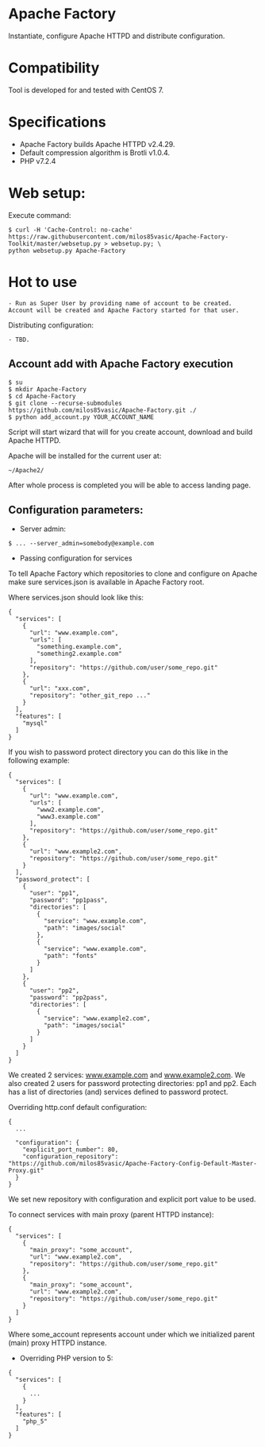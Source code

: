 # Apache Factory

Instantiate, configure Apache HTTPD and distribute configuration.

# Compatibility

Tool is developed for and tested with CentOS 7.

# Specifications

- Apache Factory builds Apache HTTPD v2.4.29.
- Default compression algorithm is Brotli v1.0.4.
- PHP v7.2.4

# Web setup:

Execute command:
```
$ curl -H 'Cache-Control: no-cache' https://raw.githubusercontent.com/milos85vasic/Apache-Factory-Toolkit/master/websetup.py > websetup.py; \
python websetup.py Apache-Factory  
```

# Hot to use
    
    - Run as Super User by providing name of account to be created. 
    Account will be created and Apache Factory started for that user.
    
Distributing configuration:

    - TBD.

## Account add with Apache Factory execution

```
$ su
$ mkdir Apache-Factory
$ cd Apache-Factory
$ git clone --recurse-submodules https://github.com/milos85vasic/Apache-Factory.git ./
$ python add_account.py YOUR_ACCOUNT_NAME
``` 

Script will start wizard that will for you create account, download and build Apache HTTPD.

Apache will be installed for the current user at:

```
~/Apache2/
```

After whole process is completed you will be able to access landing page.

## Configuration parameters:

- Server admin:
```
$ ... --server_admin=somebody@example.com
```

- Passing configuration for services

To tell Apache Factory which repositories to clone and configure on Apache make sure services.json is available in Apache Factory root.

Where services.json should look like this:
```
{
  "services": [
    {
      "url": "www.example.com",
      "urls": [
        "something.example.com",
        "something2.example.com"
      ],
      "repository": "https://github.com/user/some_repo.git"
    },
    {
      "url": "xxx.com",
      "repository": "other_git_repo ..."
    }
  ],
  "features": [
    "mysql"
  ]
}
```

If you wish to password protect directory you can do this like in the following example:
```
{
  "services": [
    {
      "url": "www.example.com",
      "urls": [
        "www2.example.com",
        "www3.example.com"
      ],
      "repository": "https://github.com/user/some_repo.git"
    },
    {
      "url": "www.example2.com",
      "repository": "https://github.com/user/some_repo.git"
    }
  ],
  "password_protect": [
    {
      "user": "pp1",
      "password": "pp1pass",
      "directories": [
        {
          "service": "www.example.com",
          "path": "images/social"
        },
        {
          "service": "www.example.com",
          "path": "fonts"
        }
      ]
    },
    {
      "user": "pp2",
      "password": "pp2pass",
      "directories": [
        {
          "service": "www.example2.com",
          "path": "images/social"
        }
      ]
    }
  ]
}
```

We created 2 services: www.example.com and www.example2.com. We also created 2 users for password 
protecting directories: pp1 and pp2. Each has a list of directories (and) services defined to password protect.

Overriding http.conf default configuration:
```
{
  ...
  
  "configuration": {
    "explicit_port_number": 80,
    "configuration_repository": "https://github.com/milos85vasic/Apache-Factory-Config-Default-Master-Proxy.git"
  }
}
```

We set new repository with configuration and explicit port value to be used.

To connect services with main proxy (parent HTTPD instance):
```
{
  "services": [
    {
      "main_proxy": "some_account",
      "url": "www.example2.com",
      "repository": "https://github.com/user/some_repo.git"
    },
    {
      "main_proxy": "some_account",
      "url": "www.example2.com",
      "repository": "https://github.com/user/some_repo.git"
    }
  ]
}
```

Where some_account represents account under which we initialized parent (main) proxy HTTPD instance.

- Overriding PHP version to 5:
```
{
  "services": [
    {
      ...
    }
  ],
  "features": [
    "php_5"
  ]
}
```